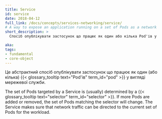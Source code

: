 ```yaml
---
title: Service
id: service
date: 2018-04-12
full_link: /docs/concepts/services-networking/service/
# A way to expose an application running on a set of Pods as a network service.
short_description: >
  Спосіб опублікувати застосунок що працює як один або кілька Pod'ів у вигляді мережевої служби.

aka:
tags:
- fundamental
- core-object
---
```

<!--
An abstract way to expose an application running on a set of  as a network service.
-->
Це абстрактний спосіб опублікувати застосунок що працює як один (або кілька) {{< glossary_tooltip text="Pod'ів" term_id="pod" >}} у вигляді мережевої служби.

<!--more-->

 The set of Pods targeted by a Service is (usually) determined by a {{< glossary_tooltip text="selector" term_id="selector" >}}. If more Pods are added or removed, the set of Pods matching the selector will change. The Service makes sure that network traffic can be directed to the current set of Pods for the workload.
